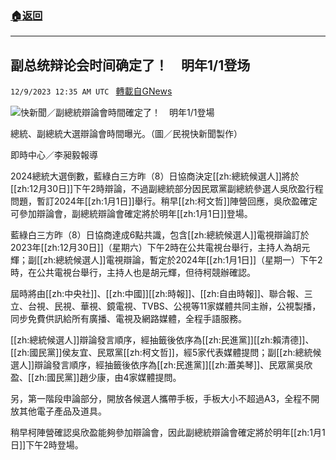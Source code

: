 ###  [:house:返回](README.md)
---


## 副总统辩论会时间确定了！　明年1/1登场
`12/9/2023 12:35 AM UTC ` [轉載自GNews](https://gnews.org/articles/2088535)

![快新聞／副總統辯論會時間確定了！　明年1/1登場](https://cdn.ftvnews.com.tw/manasystem/FileData/News/29dbd3e0-7a5c-4431-88dd-fcf4b1d2c173.jpg "快新聞／副總統辯論會時間確定了！　明年1/1登場")

總統、副總統大選辯論會時間曝光。（圖／民視快新聞製作）

即時中心／李昶毅報導

2024總統大選倒數，藍綠白三方昨（8）日協商決定[[zh:總統候選人]]將於[[zh:12月30日]]下午2時辯論，不過副總統部分因民眾黨副總統參選人吳欣盈行程問題，暫訂2024年[[zh:1月1日]]舉行。稍早[[zh:柯文哲]]陣營回應，吳欣盈確定可參加辯論會，副總統辯論會確定將於明年[[zh:1月1日]]登場。

藍綠白三方昨（8）日協商達成6點共識，包含[[zh:總統候選人]]電視辯論訂於2023年[[zh:12月30日]]（星期六）下午2時在公共電視台舉行，主持人為胡元輝；副[[zh:總統候選人]]電視辯論，暫定於2024年[[zh:1月1日]]（星期一）下午2時，在公共電視台舉行，主持人也是胡元輝，但待柯競辦確認。

屆時將由[[zh:中央社]]、[[zh:中國]][[zh:時報]]、[[zh:自由時報]]、聯合報、三立、台視、民視、華視、鏡電視、TVBS、公視等11家媒體共同主辦，公視製播，同步免費供訊給所有廣播、電視及網路媒體，全程手語服務。

[[zh:總統候選人]]辯論發言順序，經抽籤後依序為[[zh:民進黨]][[zh:賴清德]]、[[zh:國民黨]]侯友宜、民眾黨[[zh:柯文哲]]，經5家代表媒體提問；副[[zh:總統候選人]]辯論發言順序，經抽籤後依序為[[zh:民進黨]][[zh:蕭美琴]]、民眾黨吳欣盈、[[zh:國民黨]]趙少康，由4家媒體提問。

另，第一階段申論部分，開放各候選人攜帶手板，手板大小不超過A3，全程不開放其他電子產品及道具。

稍早柯陣營確認吳欣盈能夠參加辯論會，因此副總統辯論會確定將於明年[[zh:1月1日]]下午2時登場。

